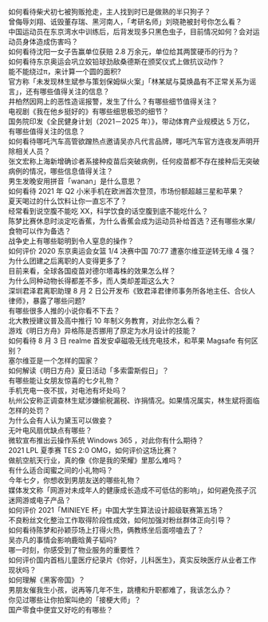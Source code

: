 如何看待柴犬初七被狗贩抢走，主人找到时已是做熟的半只狗子？  
曾侮辱刘翔、诋毁董存瑞、黑河南人，「考研名师」刘晓艳被封号你怎么看？  
中国运动员在东京湾水中训练后，后背发现多只黑色虫子，目前情况如何？会对运动员身体造成伤害吗？  
如何看待沈阳一女子告赢单位获赔 2.8 万余元，单位给其两筐硬币的行为？  
如何看待东京奥运会巩立姣铅球劲敌桑德斯在颁奖仪式上做抗议动作？  
能不能绕过π，来计算一个圆的面积?  
官方称「未发现林生斌参与策划保姆纵火案」「林某斌与莫焕晶有不正常关系为谣言」，还有哪些值得关注的信息？  
井柏然因网上的恶性造谣报警，发生了什么？有哪些细节值得关注？  
电视剧《我在他乡挺好的》有哪些细思极恐的细节？  
国务院印发《全民健身计划（2021－2025 年）》，带动体育产业规模达 5 万亿，有哪些值得关注的信息？  
如何看待哪吒汽车高管欲蹭热点邀请吴亦凡代言品牌，哪吒汽车官方连夜发声明开除相关人员？  
张文宏称上海新增确诊者系接种疫苗后突破病例，任何疫苗都不存在接种后无突破病例的情况，哪些信息值得关注？  
男生发晚安用拼音「wanan」是什么意思？  
如何看待 2021 年 Q2 小米手机在欧洲首次登顶，市场份额超越三星和苹果？  
夏天喝过的什么饮料让你一直忘不了？  
经常看到说空腹不能吃 XX，科学饮食的话空腹到底不能吃什么？  
陈梦比赛休息时淡定吃香蕉，为什么香蕉会成为运动员补给首选？还有哪些水果/食物可以作为备选？  
战争史上有哪些聪明到令人窒息的操作？  
如何评价 2020 东京奥运会女篮 1/4 决赛中国 70:77 遭塞尔维亚逆转无缘 4 强？  
为什么团建之后离职的人变得更多了？  
目前来看，全球各国疫苗对德尔塔毒株的效果怎么样？  
为什么同种动物长得都差不多，而人类却差距这么大？  
深圳君泽君离职助理 8 月 2 日公开发布《致君泽君律师事务所各地主任、合伙人律师》，暴露了哪些问题?  
有哪些很多人推的小说你看不下去？  
北大教授建议普及高中推行 10 年制义务教育，对此你怎么看？  
游戏《明日方舟》异格陈是否挪用了原定为水月设计的技能？  
如何看待 8 月 3 日 realme 首发安卓磁吸无线充电技术，和苹果 Magsafe 有何区别？  
塞尔维亚是一个怎样的国家？  
如何解读《明日方舟》夏日活动「多索雷斯假日」？  
有哪些能让女朋友惊喜的七夕礼物？  
手机充电一夜不拔，对电池有坏处吗？  
杭州公安称正调查林生斌涉嫌偷税漏税、诈捐情况。如果情况属实，林生斌将面临怎样的处罚？  
为什么会有人认为黛玉可以做妾？  
无叶电风扇优缺点有哪些？  
微软宣布推出云操作系统 Windows 365 ，对此你有什么期待？  
2021 LPL 夏季赛 TES 2:0 OMG，如何评价这场比赛？  
做航空航天行业，真的像《你是我的荣耀》里那么难吗？  
有什么适合闺蜜之间的小礼物吗？  
今年七夕，你想收到男朋友送的哪些礼物？  
媒体发文称「网游对未成年人的健康成长造成不可低估的影响」，如何避免孩子沉迷网游或电子产品？  
如何评价 2021「MINIEYE 杯」中国大学生算法设计超级联赛第五场？  
不良粉丝文化整治工作取得阶段性成效，如何加强对粉丝群体正向引导？  
如何看待陈梦和孙颖莎场上打得火热，俩教练坐后面唠嗑去了？  
吴亦凡的事情会影响鹿晗黄子韬吗?  
哪一时刻，你感受到了物业服务的重要性？  
如何评价国内首档儿童医疗纪录片《你好，儿科医生》，真实反映医疗从业者工作现状吗？  
如何理解《黑客帝国》？  
男朋友催我生小孩，说再等几年不生，跳槽和升职都难了，我该怎么办？  
你见过哪些让你拍案叫绝的「接梗大师」？  
国产零食中便宜又好吃的有哪些？  
